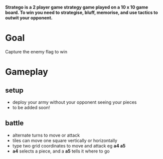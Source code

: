  
 

**Stratego is a 2 player game strategy game played on a 10 x 10 game board. To win you need to strategise, bluff, memorise, and use tactics to outwit your opponent.**

# Goal

Capture the enemy flag to win

# Gameplay

## setup
- deploy your army without your opponent seeing your pieces
- to be added soon!

## battle
- alternate turns to move or attack
- tiles can move one square vertically or horizontally
- type two grid coordinates to move and attack eg **a4 a5**
- **a4** selects a piece, and a **a5** tells it where to go